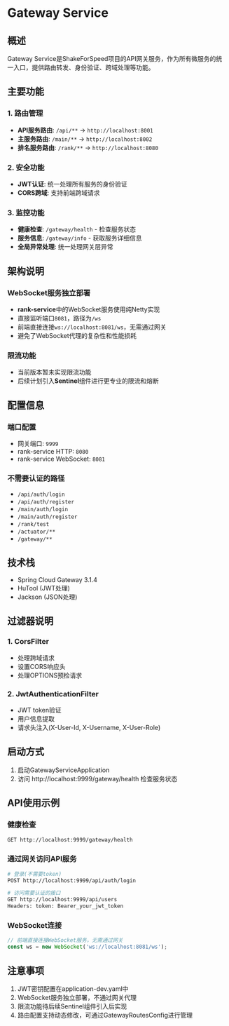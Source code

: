 # Gateway Service

## 概述
Gateway Service是ShakeForSpeed项目的API网关服务，作为所有微服务的统一入口，提供路由转发、身份验证、跨域处理等功能。

## 主要功能

### 1. 路由管理
- **API服务路由**: `/api/**` → `http://localhost:8001`
- **主服务路由**: `/main/**` → `http://localhost:8002`  
- **排名服务路由**: `/rank/**` → `http://localhost:8080`

### 2. 安全功能
- **JWT认证**: 统一处理所有服务的身份验证
- **CORS跨域**: 支持前端跨域请求

### 3. 监控功能
- **健康检查**: `/gateway/health` - 检查服务状态
- **服务信息**: `/gateway/info` - 获取服务详细信息
- **全局异常处理**: 统一处理网关层异常

## 架构说明

### WebSocket服务独立部署
- **rank-service**中的WebSocket服务使用纯Netty实现
- 直接监听端口`8081`，路径为`/ws`
- 前端直接连接`ws://localhost:8081/ws`，无需通过网关
- 避免了WebSocket代理的复杂性和性能损耗

### 限流功能
- 当前版本暂未实现限流功能
- 后续计划引入**Sentinel**组件进行更专业的限流和熔断

## 配置信息

### 端口配置
- 网关端口: `9999`
- rank-service HTTP: `8080`
- rank-service WebSocket: `8081`

### 不需要认证的路径
- `/api/auth/login`
- `/api/auth/register`
- `/main/auth/login`
- `/main/auth/register`
- `/rank/test`
- `/actuator/**`
- `/gateway/**`

## 技术栈
- Spring Cloud Gateway 3.1.4
- HuTool (JWT处理)
- Jackson (JSON处理)

## 过滤器说明

### 1. CorsFilter
- 处理跨域请求
- 设置CORS响应头
- 处理OPTIONS预检请求

### 2. JwtAuthenticationFilter  
- JWT token验证
- 用户信息提取
- 请求头注入(X-User-Id, X-Username, X-User-Role)

## 启动方式

1. 启动GatewayServiceApplication
2. 访问 http://localhost:9999/gateway/health 检查服务状态

## API使用示例

### 健康检查
```bash
GET http://localhost:9999/gateway/health
```

### 通过网关访问API服务
```bash
# 登录(不需要token)
POST http://localhost:9999/api/auth/login

# 访问需要认证的接口
GET http://localhost:9999/api/users
Headers: token: Bearer_your_jwt_token
```

### WebSocket连接
```javascript
// 前端直接连接WebSocket服务，无需通过网关
const ws = new WebSocket('ws://localhost:8081/ws');
```

## 注意事项
1. JWT密钥配置在application-dev.yaml中
2. WebSocket服务独立部署，不通过网关代理
3. 限流功能待后续Sentinel组件引入后实现
4. 路由配置支持动态修改，可通过GatewayRoutesConfig进行管理